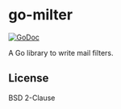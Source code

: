 # go-milter

[![GoDoc](https://godoc.org/github.com/emersion/go-milter?status.svg)](https://godoc.org/github.com/emersion/go-milter)

A Go library to write mail filters.

## License

BSD 2-Clause
